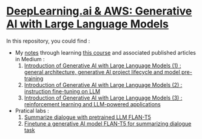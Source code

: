 # [DeepLearning.ai \& AWS: Generative AI with Large Language Models]([https://www.coursera.org/learn/generative-ai-with-llms?)

In this repository, you could find :

- My [notes](Coursera_GenAI.md) through learning [this course]([https://www.coursera.org/learn/generative-ai-with-llms?) and associated published articles in Medium :
	1. [Introduction of Generative AI with Large Language Models (1) : general architecture, generative AI project lifecycle and model pre-training](https://medium.com/@wq20211996/introduction-of-generative-ai-with-large-language-models-1-6266bcce3a8f)
  	2. [Introduction of Generative AI with Large Language Models (2) : instruction fine-tuning on LLM](https://medium.com/@wq20211996/introduction-of-generative-ai-with-large-language-models-2-instruction-fine-tuning-on-llm-fd8897a8b9a6)
  	3. [Introduction of Generative AI with Large Language Models (3) : reinforcement learning and LLM-powered applications](https://medium.com/@wq20211996/introduction-of-generative-ai-with-large-language-models-3-reinforcement-learning-and-2f8f56366008)
- Pratical labs :
	1. [Summarize dialogue with pretrained LLM FLAN-T5](Lab/Lab1_summarize_dialogue.ipynb)
	2. [Finetune a generative AI model FLAN-T5 for summarizing dialogue task](Lab/Lab2_fine_tune_generative_ai_model.ipynb)

